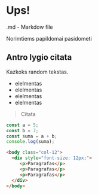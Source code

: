 # Ups!

.md - Markdow file

Norimtiems papildomai pasidometi


## Antro lygio citata

Kazkoks random tekstas.

- elelmentas
- elelmentas
- elelmentas
- elelmentas

> Citata

```js
const a = 5;
const b = 7;
const suma = a + b;
console.log(suma);
```

```html
<body class="col-12">
  <div style="font-size: 12px;">
     <p>Paragrafas</p>
     <p>Paragrafas</p>
     <p>Paragrafas</p>
  </div>
</body>
```






